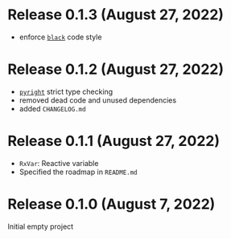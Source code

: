 # Release 0.1.3 (August 27, 2022)

- enforce [`black`](https://github.com/psf/black) code style

# Release 0.1.2 (August 27, 2022)

- [`pyright`](https://github.com/microsoft/pyright) strict type checking
- removed dead code and unused dependencies
- added `CHANGELOG.md`

# Release 0.1.1 (August 27, 2022)

- `RxVar`: Reactive variable
- Specified the roadmap in `README.md`

# Release 0.1.0 (August 7, 2022)

Initial empty project
